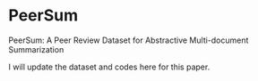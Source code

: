 # PeerSum
PeerSum: A Peer Review Dataset for Abstractive Multi-document Summarization

I will update the dataset and codes here for this paper.
